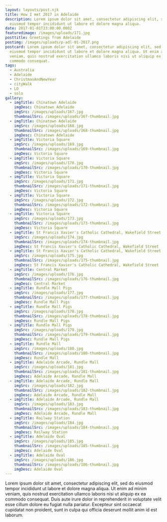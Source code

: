 ```yaml
---
layout: layouts/post.njk
title: How I met 2017 in Adelaide
description: Lorem ipsum dolor sit amet, consectetur adipiscing elit, sed do
  eiusmod tempor incididunt ut labore et dolore magna aliqua.
date: 2017-01-01T23:00:00.000Z
featuredimage: /images/uploads/171.jpg
posttitle: Greetings from Adelaide
postimg: /images/uploads/p-adl-01-2017.png
postcard: Lorem ipsum dolor sit amet, consectetur adipiscing elit, sed do
  eiusmod tempor incididunt ut labore et dolore magna aliqua. Ut enim ad minim
  veniam, quis nostrud exercitation ullamco laboris nisi ut aliquip ex ea
  commodo consequat.
tags:
  - Australia
  - Adelaide
  - ChristmasAndNewYear
  - cityWalk
  - LO
  - solo
gallery:
  - imgTitle: Chinatown Adelaide
    imgDesc: Chinatown Adelaide
    imgSrc: /images/uploads/167.jpg
    thumbnailSrc: /images/uploads/167-thumbnail.jpg
  - imgTitle: Chinatown Adelaide
    imgSrc: /images/uploads/168.jpg
    thumbnailSrc: /images/uploads/168-thumbnail.jpg
    imgDesc: Chinatown Adelaide
  - imgTitle: Victoria Square
    imgSrc: /images/uploads/169.jpg
    thumbnailSrc: /images/uploads/169-thumbnail.jpg
    imgDesc: Victoria Square
  - imgTitle: Victoria Square
    imgSrc: /images/uploads/170.jpg
    thumbnailSrc: /images/uploads/170-thumbnail.jpg
    imgDesc: Victoria Square
  - imgTitle: Victoria Square
    imgSrc: /images/uploads/171.jpg
    thumbnailSrc: /images/uploads/171-thumbnail.jpg
    imgDesc: Victoria Square
  - imgTitle: Victoria Square
    imgSrc: /images/uploads/172.jpg
    thumbnailSrc: /images/uploads/172-thumbnail.jpg
    imgDesc: Victoria Square
  - imgTitle: Victoria Square
    imgSrc: /images/uploads/173.jpg
    thumbnailSrc: /images/uploads/173-thumbnail.jpg
    imgDesc: Victoria Square
  - imgTitle: St Francis Xavier's Catholic Cathedral, Wakefield Street
    imgSrc: /images/uploads/174.jpg
    thumbnailSrc: /images/uploads/174-thumbnail.jpg
    imgDesc: St Francis Xavier's Catholic Cathedral, Wakefield Street
  - imgTitle: St Francis Xavier's Catholic Cathedral, Wakefield Street
    imgSrc: /images/uploads/175.jpg
    thumbnailSrc: /images/uploads/175-thumbnail.jpg
    imgDesc: St Francis Xavier's Catholic Cathedral, Wakefield Street
  - imgTitle: Central Market
    imgSrc: /images/uploads/176.jpg
    thumbnailSrc: /images/uploads/176-thumbnail.jpg
    imgDesc: Central Market
  - imgTitle: Rundle Mall Pigs
    imgSrc: /images/uploads/177.jpg
    thumbnailSrc: /images/uploads/177-thumbnail.jpg
    imgDesc: Rundle Mall Pigs
  - imgTitle: Rundle Mall Pigs
    imgSrc: /images/uploads/178.jpg
    thumbnailSrc: /images/uploads/178-thumbnail.jpg
    imgDesc: Rundle Mall Pigs
  - imgTitle: Rundle Mall Pigs
    imgSrc: /images/uploads/179.jpg
    thumbnailSrc: /images/uploads/179-thumbnail.jpg
    imgDesc: Rundle Mall Pigs
  - imgTitle: Rundle Mall
    imgSrc: /images/uploads/180.jpg
    thumbnailSrc: /images/uploads/180-thumbnail.jpg
    imgDesc: Rundle Mall
  - imgTitle: Adelaide Arcade, Rundle Mall
    imgSrc: /images/uploads/181.jpg
    thumbnailSrc: /images/uploads/181-thumbnail.jpg
    imgDesc: Adelaide Arcade, Rundle Mall
  - imgTitle: Adelaide Arcade, Rundle Mall
    imgSrc: /images/uploads/182.jpg
    thumbnailSrc: /images/uploads/182-thumbnail.jpg
    imgDesc: Adelaide Arcade, Rundle Mall
  - imgTitle: Adelaide Arcade, Rundle Mall
    imgSrc: /images/uploads/183.jpg
    thumbnailSrc: /images/uploads/183-thumbnail.jpg
    imgDesc: Adelaide Arcade, Rundle Mall
  - imgTitle: Railway Station
    imgSrc: /images/uploads/184.jpg
    thumbnailSrc: /images/uploads/184-thumbnail.jpg
    imgDesc: Railway Station
  - imgTitle: Adelaide Oval
    imgSrc: /images/uploads/185.jpg
    thumbnailSrc: /images/uploads/185-thumbnail.jpg
    imgDesc: Adelaide Oval
  - imgTitle: Adelaide Oval
    imgSrc: /images/uploads/186.jpg
    thumbnailSrc: /images/uploads/186-thumbnail.jpg
    imgDesc: Adelaide Oval
---
```

<!--StartFragment-->

Lorem ipsum dolor sit amet, consectetur adipiscing elit, sed do eiusmod tempor incididunt ut labore et dolore magna aliqua. Ut enim ad minim veniam, quis nostrud exercitation ullamco laboris nisi ut aliquip ex ea commodo consequat. Duis aute irure dolor in reprehenderit in voluptate velit esse cillum dolore eu fugiat nulla pariatur. Excepteur sint occaecat cupidatat non proident, sunt in culpa qui officia deserunt mollit anim id est laborum.

<!--EndFragment-->